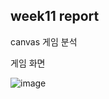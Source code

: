 ## week11 report

canvas 게임 분석

게임 화면


![image](https://github.com/Kimra0467/game/assets/87680279/c772c698-dd7c-4bd6-acd7-9c53adb2880f)



